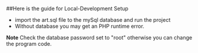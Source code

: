 ##Here is the guide for Local-Development Setup
* import the art.sql file to the mySql database and run the project
* Without database you may get an PHP runtime error.

**Note** Check the database password set to "root"
otherwise you can change the program code.